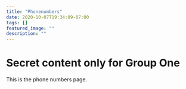 ```yaml
---
title: "Phonenumbers"
date: 2020-10-07T19:34:09-07:00
tags: []
featured_image: ""
description: ""
---
```

# Secret content only for Group One

This is the phone numbers page.
